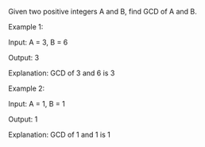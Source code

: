 Given two positive integers A and B, find GCD of A and B.

Example 1:

Input: A = 3, B = 6

Output: 3

Explanation: GCD of 3 and 6 is 3

Example 2:

Input: A = 1, B = 1

Output: 1

Explanation: GCD of 1 and 1 is 1
